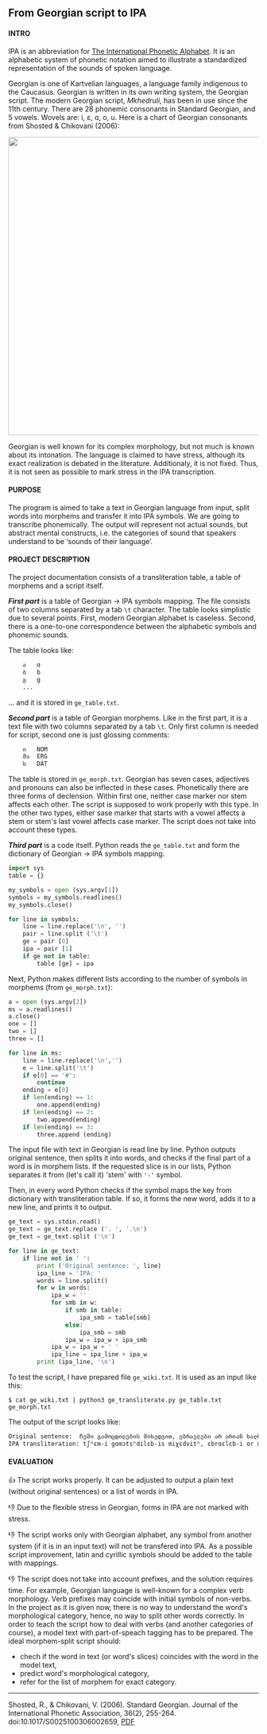 ## From Georgian script to IPA

#### INTRO

IPA is an abbreviation for [The International Phonetic Alphabet](https://www.internationalphoneticassociation.org/). It is an alphabetic system of phonetic notation aimed to illustrate a standardized representation of the sounds of spoken language.

Georgian is one of Kartvelian languages, a language family indigenous to the Caucasus. Georgian is written in its own writing system, the Georgian script. The modern Georgian script, *Mkhedruli*, has been in use since the 11th century. There are 28 phonemic consonants in Standard Georgian, and 5 vowels. Wovels are: i, &#603;, &#593;, o, u. Here is a chart of Georgian consonants from Shosted & Chikovani (2006):

<img src="https://4.downloader.disk.yandex.ru/disk/6467c97a6b749664959339b0a0a6632d48065f0204a07d7637539f3903943ac3/5a374936/U6tpeiIpRI7Zg034NSXqvuNGfnz4gBt5eCAKJfI7Q-qtSIVeZQS3Pv1UQGnKgfrV4Pc0LLXKKwIGU3AtkNQJAQ%3D%3D?uid=0&filename=2017-12-18_03-49-27.jpg&disposition=inline&hash=&limit=0&content_type=image%2Fjpeg&fsize=42097&hid=7b61ce6b64dc38e9d1d3c5bf0f6d9ad3&media_type=image&tknv=v2&etag=a150d6374993e593b80713768f840357" width="600">

Georgian is well known for its complex morphology, but not much is known about its intonation. The language is claimed to have stress, although its exact realization is debated in the literature. Additionaly, it is not fixed. Thus, it is not seen as possible to mark stress in the IPA transcription.

#### PURPOSE
The program is aimed to take a text in Georgian language from input, split words into morphems and transfer it into IPA symbols. We are going to transcribe phonemically. The output will represent not actual sounds, but abstract mental constructs, i.e. the categories of sound that speakers understand to be ‘sounds of their language’. 

#### PROJECT DESCRIPTION
The project documentation consists of a transliteration table, a table of morphems and a script itself.


***First part*** is a table of Georgian → IPA symbols mapping. The file consists of two columns separated by a tab `\t` character.
The table looks simplistic due to several points. First, modern Georgian alphabet is caseless. Second, there is a one-to-one correspondence between the alphabetic symbols and phonemic sounds. 

The table looks like:
```txt
	ა	ɑ
	ბ	b
	გ	g
	... 
```
... and it is stored in `ge_table.txt`.

***Second part*** is a table of Georgian morphems. Like in the first part, it is a text file with two columns separated by a tab `\t`. Only first column is needed for script, second one is just glossing comments:
```txt
	ი	NOM
	მა	ERG
	ს	DAT

```
The table is stored in `ge_morph.txt`. Georgian has seven cases, adjectives and pronouns can also be inflected in these cases. Phonetically there are three forms of declension. Within first one, neither case marker nor stem affects each other. The script is supposed to work properly with this type. In the other two types, either sase marker that starts with a vowel affects a stem or
stem's last vowel affects case marker. The script does not take into account these types.

***Third part*** is a code itself. Python reads the `ge_table.txt` and form the dictionary of Georgian → IPA symbols mapping.
```python
import sys
table = {}

my_symbols = open (sys.argv[1])
symbols = my_symbols.readlines()
my_symbols.close()

for line in symbols:
	line = line.replace('\n', '')
	pair = line.split ('\t')
	ge = pair [0]
	ipa = pair [1]
	if ge not in table:
		table [ge] = ipa
```
Next, Python makes different lists according to the number of symbols in morphems (from `ge_morph.txt`):
```python
a = open (sys.argv[2])
ms = a.readlines()
a.close()
one = []
two = []
three = []

for line in ms:
	line = line.replace('\n','')
	e = line.split('\t')
	if e[0] == '#':
		continue
	ending = e[0]
	if len(ending) == 1:
		one.append(ending)
	if len(ending) == 2:
		two.append(ending)
	if len(ending) == 3:
		three.append (ending)
```

The input file with text in Georgian is read line by line. Python outputs original sentence, then splits it into words, and checks if the final part of a word is in morphem lists. If the requested slice is in our lists, Python separates it from (let's call it) 'stem' with `'-'` symbol. 

Then, in every word Python checks if the symbol maps the key from dictionary with transliteration table. If so, it forms the new word, adds it to a new line, and prints it to output.
```python
ge_text = sys.stdin.read()
ge_text = ge_text.replace ('. ', '.\n')
ge_text = ge_text.split ('\n')

for line in ge_text:
	if line not in ' ':
		print ('Original sentence: ', line)
		ipa_line = 'IPA: '
		words = line.split()
		for w in words:
			ipa_w = ''
			for smb in w:
				if smb in table:
					ipa_smb = table[smb]
				else:
					ipa_smb = smb
				ipa_w = ipa_w + ipa_smb
			ipa_w = ipa_w + ' '
			ipa_line = ipa_line + ipa_w
		print (ipa_line, '\n')
```
To test the script, I have prepared file `ge_wiki.txt`. It is used as an input like this:
```
$ cat ge_wiki.txt | python3 ge_transliterate.py ge_table.txt ge_morph.txt
```
The output of the script looks like:
```html
Original sentence:  ჩემი გამოცდილების მიხედვით, ებრაელები არ არიან ხალხთა სხვა ჯგუფებზე უკეთესნი, თუმცა, ყველაზე ცუდი სიმსივნური ელემენტებისგან მათ ხელისუფლების არყოლა იცავს.
IPA transliteration: tʃʰɛm-i gɑmɔtsʰdilɛb-is miχɛdvitʰ, ɛbrɑɛlɛb-i ɑr ɑriɑn χɑlχtʰɑ sχvɑ dʒgupʰɛbzɛ ukʼɛtʰɛsni, tʰumtsʰɑ, qʼvɛlɑzɛ tsʰud-i simsivnur-i ɛlɛmɛntʼɛbisgɑn mɑtʰ χɛlisupʰlɛb-is ɑrqʼɔlɑ itsʰɑvs.
```

#### EVALUATION

:+1: The script works properly. It can be adjusted to output a plain text (without original sentences) or a list of words in IPA.

:-1: Due to the flexible stress in Georgian, forms in IPA are not marked with stress.

:-1: The script works only with Georgian alphabet, any symbol from another system (if it is in an input text) will not be transfered into IPA. As a possible script improvement, latin and cyrillic symbols should be added to the table with mappings.

:-1: The script does not take into account prefixes, and the solution requires time. For example, Georgian language is well-known for a complex verb morphology. Verb prefixes may coincide with initial symbols of non-verbs. In the project as it is given now, there is no way to understand the word's morphological category, hence, no way to split other words correctly. In order to teach the script how to deal with verbs (and another categories of course), a model text with part-of-speach tagging has to be prepared. The ideal morphem-split script should: 

* chech if the word in text (or word's slices) coincides with the word in the model text, 
* predict word's morphological category,
* refer for the list of morphem for exact category.


***** 

Shosted, R., & Chikovani, V. (2006). Standard Georgian. Journal of the International Phonetic Association, 36(2), 255-264. doi:10.1017/S0025100306002659, [PDF](https://www.cambridge.org/core/services/aop-cambridge-core/content/view/A7DCF9606BA856FCA5CC25918ADB37EF/S0025100306002659a.pdf/standard_georgian.pdf)
